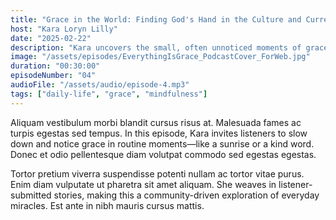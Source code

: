 ```yaml
---
title: "Grace in the World: Finding God's Hand in the Culture and Current Events"
host: "Kara Loryn Lilly"
date: "2025-02-22"
description: "Kara uncovers the small, often unnoticed moments of grace in daily life, encouraging listeners to see beauty in the ordinary."
image: "/assets/episodes/EverythingIsGrace_PodcastCover_ForWeb.jpg"
duration: "00:30:00"
episodeNumber: "04"
audioFile: "/assets/audio/episode-4.mp3"
tags: ["daily-life", "grace", "mindfulness"]
---
```


Aliquam vestibulum morbi blandit cursus risus at. Malesuada fames ac turpis egestas sed tempus. In this episode, Kara invites listeners to slow down and notice grace in routine moments—like a sunrise or a kind word. Donec et odio pellentesque diam volutpat commodo sed egestas egestas.

Tortor pretium viverra suspendisse potenti nullam ac tortor vitae purus. Enim diam vulputate ut pharetra sit amet aliquam. She weaves in listener-submitted stories, making this a community-driven exploration of everyday miracles. Est ante in nibh mauris cursus mattis.
